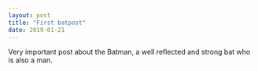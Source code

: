 ```yaml
---
layout: post
title: "First batpost"
date: 2019-01-21
---
```


Very important post about the Batman, a well reflected and strong bat who is also a man.
